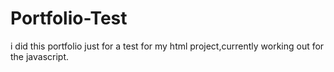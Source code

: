 # Portfolio-Test
i did this portfolio just for a test for my html project,currently working out for the javascript.
